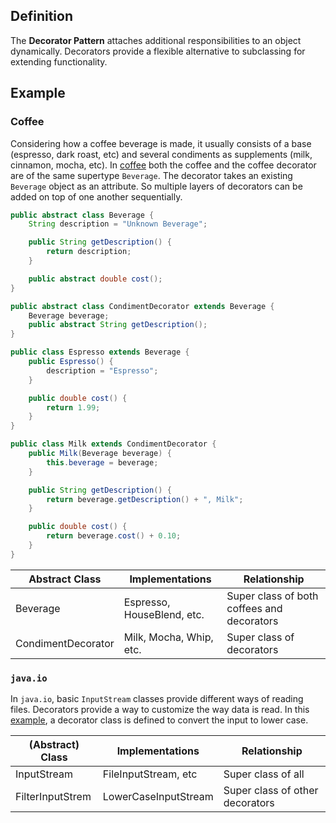 ## Definition 
The **Decorator Pattern** attaches additional responsibilities 
to an object dynamically. Decorators provide a flexible 
alternative to subclassing for extending functionality.

## Example

### Coffee
Considering how a coffee 
beverage is made, it usually consists of a base (espresso, dark roast, etc) 
and several condiments as supplements (milk, cinnamon, mocha, etc). 
In [coffee](../head-first-design-patterns/src/main/java/headfirst/designpatterns/decorator/starbuzz)
both the coffee and the coffee
decorator are of the same supertype `Beverage`. The decorator 
takes an existing `Beverage` object as an attribute. 
So multiple layers of decorators can be added on top of one 
another sequentially. 

```java
public abstract class Beverage {
    String description = "Unknown Beverage";

    public String getDescription() {
        return description;
    }

    public abstract double cost();
}

public abstract class CondimentDecorator extends Beverage {
    Beverage beverage;
    public abstract String getDescription();
}

public class Espresso extends Beverage {
    public Espresso() {
        description = "Espresso";
    }

    public double cost() {
        return 1.99;
    }
}

public class Milk extends CondimentDecorator {
    public Milk(Beverage beverage) {
        this.beverage = beverage;
    }

    public String getDescription() {
        return beverage.getDescription() + ", Milk";
    }

    public double cost() {
        return beverage.cost() + 0.10;
    }
}
```

| Abstract Class | Implementations | Relationship |
| -------------- | --------------- | ------------ |
| Beverage  | Espresso, HouseBlend, etc. | Super class of both coffees and decorators |
| CondimentDecorator | Milk, Mocha, Whip, etc. | Super class of decorators | 

### `java.io`
In `java.io`, basic `InputStream` classes provide different ways 
of reading files. Decorators provide a way to customize the way 
data is read. In this [example](../head-first-design-patterns/src/main/java/headfirst/designpatterns/decorator/io),
a decorator class is defined to convert the input to lower case. 

| (Abstract) Class | Implementations | Relationship |
| ---------------- | --------------- | ------------ |
| InputStream      | FileInputStream, etc | Super class of all |
| FilterInputStrem | LowerCaseInputStream | Super class of other decorators |


